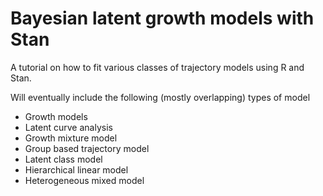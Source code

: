 # Bayesian latent growth models with Stan

A tutorial on how to fit various classes of trajectory models using R and Stan.

Will eventually include the following (mostly overlapping) types of model

- Growth models
- Latent curve analysis
- Growth mixture model
- Group based trajectory model
- Latent class model
- Hierarchical linear model
- Heterogeneous mixed model

